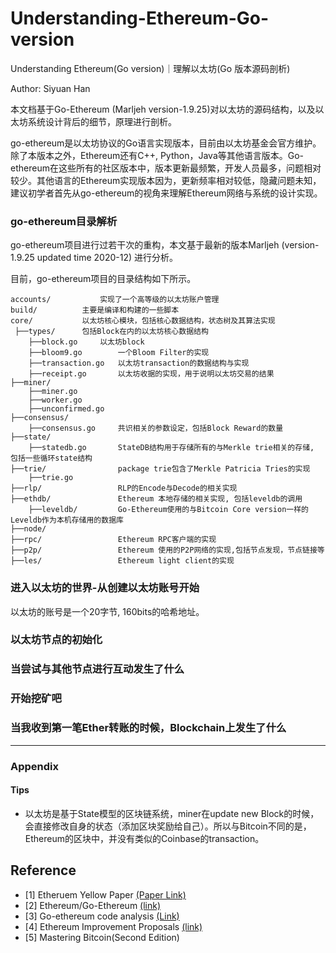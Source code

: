 # Understanding-Ethereum-Go-version
Understanding Ethereum(Go version)｜理解以太坊(Go 版本源码剖析)

Author: Siyuan Han 


本文档基于Go-Ethereum (Marljeh version-1.9.25)对以太坊的源码结构，以及以太坊系统设计背后的细节，原理进行剖析。

go-ethereum是以太坊协议的Go语言实现版本，目前由以太坊基金会官方维护。除了本版本之外，Ethereum还有C++, Python，Java等其他语言版本。Go-ethereum在这些所有的社区版本中，版本更新最频繁，开发人员最多，问题相对较少。其他语言的Ethereum实现版本因为，更新频率相对较低，隐藏问题未知，建议初学者首先从go-ethereum的视角来理解Ethereum网络与系统的设计实现。

### go-ethereum目录解析
go-ethereum项目进行过若干次的重构，本文基于最新的版本Marljeh (version-1.9.25 updated time 2020-12) 进行分析。

目前，go-ethereum项目的目录结构如下所示。

	accounts/       	实现了一个高等级的以太坊账户管理
	build/			主要是编译和构建的一些脚本
	core/			以太坊核心模块，包括核心数据结构，状态树及其算法实现
	 ├──types/		包括Block在内的以太坊核心数据结构
	 	├──block.go		以太坊block
		├──bloom9.go		一个Bloom Filter的实现
		├──transaction.go	以太坊transaction的数据结构与实现
		├──receipt.go		以太坊收据的实现，用于说明以太坊交易的结果
	├──miner/
		├──miner.go
		├──worker.go
		├──unconfirmed.go
	├──consensus/
		├──consensus.go		共识相关的参数设定，包括Block Reward的数量
	├──state/
		├──statedb.go		StateDB结构用于存储所有的与Merkle trie相关的存储, 包括一些循环state结构
	├──trie/				package trie包含了Merkle Patricia Tries的实现
		├──trie.go
	├──rlp/					RLP的Encode与Decode的相关实现
	├──ethdb/				Ethereum 本地存储的相关实现, 包括leveldb的调用
		├──leveldb/			Go-Ethereum使用的与Bitcoin Core version一样的Leveldb作为本机存储用的数据库
	├──node/				
	├──rpc/					Ethereum RPC客户端的实现
	├──p2p/					Ethereum 使用的P2P网络的实现,包括节点发现，节点链接等
	├──les/					Ethereum light client的实现


### 进入以太坊的世界-从创建以太坊账号开始
以太坊的账号是一个20字节, 160bits的哈希地址。

### 以太坊节点的初始化

### 当尝试与其他节点进行互动发生了什么

### 开始挖矿吧

### 当我收到第一笔Ether转账的时候，Blockchain上发生了什么



-----------------------------------------------------------

### Appendix
#### Tips

- 以太坊是基于State模型的区块链系统，miner在update new Block的时候，会直接修改自身的状态（添加区块奖励给自己）。所以与Bitcoin不同的是，Ethereum的区块中，并没有类似的Coinbase的transaction。


## Reference 
- [1] Etheruem Yellow Paper [(Paper Link)](https://ethereum.github.io/yellowpaper/paper.pdf)
- [2] Ethereum/Go-Ethereum [(link)](https://github.com/ethereum/go-ethereum)
- [3] Go-ethereum code analysis [(Link)](https://github.com/ZtesoftCS/go-ethereum-code-analysis) 
- [4] Ethereum Improvement Proposals [(link)](https://github.com/ethereum/EIPs)
- [5] Mastering Bitcoin(Second Edition)


